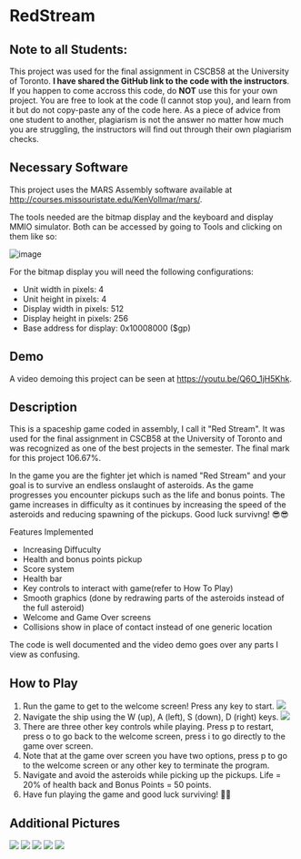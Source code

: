 # RedStream

## Note to all Students: 
This project was used for the final assignment in CSCB58 at the University of Toronto. **I have shared the GitHub link to the code with the instructors**. If you happen to come accross this code, do **NOT** use this for your own project. You are free to look at the code (I cannot stop you), and learn from it but do not copy-paste any of the code here. As a piece of advice from one student to another, plagiarism is not the answer no matter how much you are struggling, the instructors will find out through their own plagiarism checks. 

## Necessary Software
This project uses the MARS Assembly software available at http://courses.missouristate.edu/KenVollmar/mars/.

The tools needed are the bitmap display and the keyboard and display MMIO simulator. Both can be accessed by going to Tools and clicking on them like so:

![image](https://user-images.githubusercontent.com/53048085/130121156-44e4a9fe-56dd-4431-a6e7-953288e2e829.png)

For the bitmap display you will need the following configurations:
- Unit width in pixels: 4
- Unit height in pixels: 4
- Display width in pixels: 512
- Display height in pixels: 256
- Base address for display: 0x10008000 ($gp)

## Demo
A video demoing this project can be seen at https://youtu.be/Q6O_1jH5Khk.

## Description
This is a spaceship game coded in assembly, I call it "Red Stream". It was used for the final assignment in CSCB58 at the University of Toronto and was recognized as one of the best projects in the semester. The final mark for this project 106.67%.

In the game you are the fighter jet which is named "Red Stream" and your goal is to survive an endless onslaught of asteroids. As the game progresses you encounter pickups such as the life and bonus points. The game increases in difficulty as it continues by increasing the speed of the asteroids and reducing spawning of the pickups. Good luck survivng! 😎😎

Features Implemented
- Increasing Diffuculty
- Health and bonus points pickup
- Score system
- Health bar
- Key controls to interact with game(refer to How To Play)
- Smooth graphics (done by redrawing parts of the asteroids instead of the full asteroid)
- Welcome and Game Over screens
- Collisions show in place of contact instead of one generic location

The code is well documented and the video demo goes over any parts I view as confusing. 

## How to Play
<ol>
<li>Run the game to get to the welcome screen! Press any key to start. <img src = "https://user-images.githubusercontent.com/53048085/129650094-fce16fbb-1192-4e3e-9dfc-fb56db2ce09a.png"/></li>
  
<li>Navigate the ship using the W (up), A (left), S (down), D (right) keys. <img src = "https://user-images.githubusercontent.com/53048085/129650406-589bcd30-5af8-43bd-a09a-c35165accf9c.png"/></li>
  
<li>There are three other key controls while playing. Press p to restart, press o to go back to the welcome screen, press i to go directly to the game over screen. </li>
  
<li>Note that at the game over screen you have two options, press p to go to the welcome screen or any other key to terminate the program. </li>
  
<li>Navigate and avoid the asteroids while picking up the pickups. Life = 20% of health back and Bonus Points = 50 points. </li>
  
<li>Have fun playing the game and good luck surviving! 🚀🚀 </li>

</ol> 

## Additional Pictures

<img src = "https://user-images.githubusercontent.com/53048085/129651869-e18084b6-930e-4c31-a6af-482f66e8a785.png"/>

<img src = "https://user-images.githubusercontent.com/53048085/129651955-4f3f266d-dea8-46db-8b6d-6b04e9646515.png"/>

<img src = "https://user-images.githubusercontent.com/53048085/129652035-93ad1ce2-b172-422b-a820-7eb6b266ac3c.png"/>

<img src = "https://user-images.githubusercontent.com/53048085/129652109-ecec637f-7a7b-47ab-8cfc-6810c51b4773.png"/>

<img src = "https://user-images.githubusercontent.com/53048085/129652171-c44f7ffd-7cab-4608-8d70-501073d8bf60.png"/>

